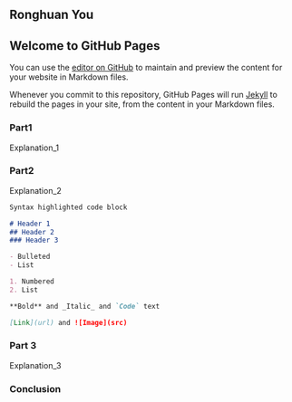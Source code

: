 ## Ronghuan You
## Welcome to GitHub Pages

You can use the [editor on GitHub](https://github.com/ronghuan-user1/ronghuan.github.io/edit/gh-pages/index.md) to maintain and preview the content for your website in Markdown files.

Whenever you commit to this repository, GitHub Pages will run [Jekyll](https://jekyllrb.com/) to rebuild the pages in your site, from the content in your Markdown files.
### Part1
Explanation_1

### Part2
Explanation_2

```markdown
Syntax highlighted code block

# Header 1
## Header 2
### Header 3

- Bulleted
- List

1. Numbered
2. List

**Bold** and _Italic_ and `Code` text

[Link](url) and ![Image](src)
```

### Part 3
Explanation_3

### Conclusion


